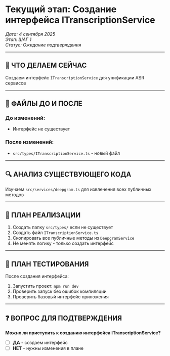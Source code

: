 # Текущий этап: Создание интерфейса ITranscriptionService

*Дата: 4 сентября 2025*  
*Этап: ШАГ 1*  
*Статус: Ожидание подтверждения*

---

## 🎯 **ЧТО ДЕЛАЕМ СЕЙЧАС**

Создаем интерфейс `ITranscriptionService` для унификации ASR сервисов

---

## 📁 **ФАЙЛЫ ДО И ПОСЛЕ**

### **До изменений:**
- Интерфейс не существует

### **После изменений:**
- `src/types/ITranscriptionService.ts` - новый файл

---

## 🔍 **АНАЛИЗ СУЩЕСТВУЮЩЕГО КОДА**

Изучаем `src/services/deepgram.ts` для извлечения всех публичных методов

---

## 📝 **ПЛАН РЕАЛИЗАЦИИ**

1. Создать папку `src/types/` если не существует
2. Создать файл `ITranscriptionService.ts`
3. Скопировать все публичные методы из `DeepgramService`
4. Не менять логику - только создать интерфейс

---

## 🧪 **ПЛАН ТЕСТИРОВАНИЯ**

После создания интерфейса:
1. Запустить проект: `npm run dev`
2. Проверить запуск без ошибок компиляции
3. Проверить базовый интерфейс приложения

---

## ❓ **ВОПРОС ДЛЯ ПОДТВЕРЖДЕНИЯ**

**Можно ли приступить к созданию интерфейса ITranscriptionService?**

- [ ] **ДА** - создаем интерфейс
- [ ] **НЕТ** - нужны изменения в плане
